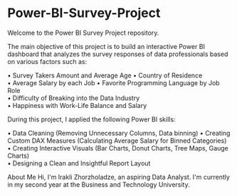 # Power-BI-Survey-Project

Welcome to the Power BI Survey Project repository.

The main objective of this project is to build an interactive Power BI dashboard that analyzes the survey responses of data professionals based on various factors such as:

• Survey Takers Amount and Average Age
• Country of Residence  
• Average Salary by each Job 
• Favorite Programming Language by Job Role  
• Difficulty of Breaking into the Data Industry  
• Happiness with Work-Life Balance and Salary  

During this project, I applied the following Power BI skills:

• Data Cleaning (Removing Unnecessary Columns, Data binning)
• Creating Custom DAX Measures (Calculating Average Salary for Binned Categories)  
• Creating Interactive Visuals (Bar Charts, Donut Charts, Tree Maps, Gauge Charts)  
• Designing a Clean and Insightful Report Layout

About Me
Hi, I'm Irakli Zhorzholadze, an aspiring Data Analyst.
I'm currently in my second year at the Business and Technology University.
